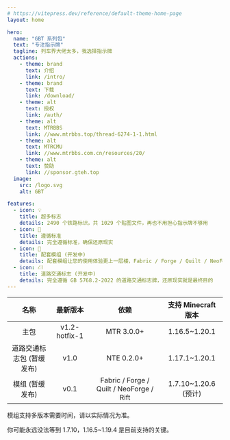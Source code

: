 ```yaml
---
# https://vitepress.dev/reference/default-theme-home-page
layout: home

hero:
  name: "GBT 系列包"
  text: "专注指示牌"
  tagline: 列车界大佬太多，我选择指示牌
  actions:
    - theme: brand
      text: 介绍
      link: /intro/
    - theme: brand
      text: 下载
      link: /download/
    - theme: alt
      text: 授权
      link: /auth/
    - theme: alt
      text: MTRBBS
      link: //www.mtrbbs.top/thread-6274-1-1.html
    - theme: alt
      text: MTRCMU
      link: //www.mtrbbs.com.cn/resources/20/
    - theme: alt
      text: 赞助
      link: //sponsor.gteh.top
  image:
    src: /logo.svg
    alt: GBT

features:
  - icon: 💡
    title: 超多标志
    details: 2490 个铁路标识，共 1029 个贴图文件，再也不用担心指示牌不够用
  - icon: 📕
    title: 遵循标准
    details: 完全遵循标准，确保还原现实
  - icon: 🚀
    title: 配套模组 (开发中)
    details: 配套模组让您的使用体验更上一层楼，Fabric / Forge / Quilt / NeoForge / Rift 五端支持，1.7.10~1.20.6 版本支持
  - icon: ⛜
    title: 道路交通标志 (开发中)
    details: 完全遵循 GB 5768.2-2022 的道路交通标志牌，还原现实就是最终目的
---
```


|           名称            |   最新版本    |                   依赖                   | 支持 Minecraft 版本  |
| :-----------------------: | :-----------: | :--------------------------------------: | :------------------: |
|           主包            | v1.2-hotfix-1 |                MTR 3.0.0+                |    1.16.5~1.20.1     |
| 道路交通标志包 (暂缓发布) |     v1.0      |                NTE 0.2.0+                |    1.17.1~1.20.1     |
|      模组 (暂缓发布)      |     v0.1      | Fabric / Forge / Quilt / NeoForge / Rift | 1.7.10~1.20.6 (预计) |

模组支持多版本需要时间，请以实际情况为准。

你可能永远没法等到 1.7.10，1.16.5~1.19.4 是目前支持的关键。